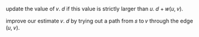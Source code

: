 update the value of 𝑣. 𝑑 if this value is strictly larger than 𝑢. 𝑑 + 𝑤(𝑢, 𝑣).

improve our estimate 𝑣. 𝑑 by trying out a path from 𝑠 to 𝑣 through the edge (𝑢, 𝑣).